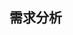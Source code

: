 ## 需求分析
### 

<!--stackedit_data:
eyJoaXN0b3J5IjpbLTE3MjQ4MjA5OTcsLTczNjIxNzI1NiwtMT
kwMTMxMTc4NiwzNDc4MDk0NDYsLTU1NzM2MzU5XX0=
-->
